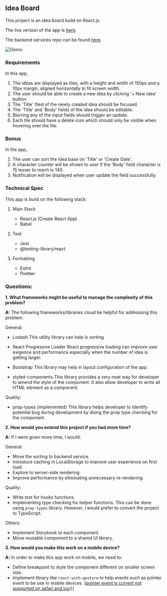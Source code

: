 ## Idea Board

This project is an idea board build on React.js. 

The live version of the app is [here](https://yisheng90.github.io/memo-client/).

The backend services repo can be found [here](https://github.com/yisheng90/memo-server).

![Demo](https://media.giphy.com/media/lP3sOa4OgCNnMOlObH/giphy.gif)

### Requirements

In this app, 

1. The ideas are displayed as tiles, with a height and width of 150px and a 10px margin, aligned horizontally to fit screen width.
2. The user should be able to create a new idea by clicking '+ New idea' button.
3. The 'Title' filed of the newly created idea should be focused.
4. The 'Title' and 'Body' fields of the idea should be editable.
5. Blurring any of the input fields should trigger an update.
6. Each tile should have a delete icon which should only be visible when hovering over the tile. 

### Bonus

In the app, 

1. The user can sort the idea base on 'Title' or 'Create Date'.
2. A character counter will be shown to user if the 'Body' field character is 15 lesser to reach io 140.
3. Notification will be displayed when user update the field successfully.

### Technical Spec

This app is build on the following stack:

1. Main Stack
     -  React.js (Create React App)
     -  Babel
     
2. Test
     - Jest
     - @testing-library/react
     
3. Formatting
     - Eslint
     - Prettier

### Questions:

**1. What frameworks might be useful to manage the complexity of this problem?** 

**A:** The following frameworks/libraries cloud be helpful for addressing this problem.
    
General:

- Lodash
    This utility library can help is sorting.

- React Progressive Loader
    React progressive loading can improve user exigence and performance especially when the number of idea is getting larger.

- Bootstrap
    This library may help in layout configuration of the app. 
    
- styled-components
    This library provides a very neat way for developer to amend the style of the component.
    It also allow developer to write all HTML element as a component.


Quality:

- prop-types (implemented)
    This library helps developer to identify potential bug during development by doing the prop type checking for the component.
    
      
**2. How would you extend this project if you had more time?**

**A:** If I were given more time, I would:

General:

- Move the sorting to backend service.
- Introduce caching in LocalStorage to improve user experience on first load.
- Explore to server-side rendering.
- Improve performance by eliminating unnecessary re-rendering. 

Quality:

- Write test for hooks functions. 
- Implementing type checking for helper functions. This can be done using `prop-types` library. However, I would prefer to convert the project to TypeScript.

Others:

- Implement Storybook to each component.
- Move reusable component to a shared UI library.
     

**3. How would you make this work on a mobile device?**

**A:** In order to make this app work on mobile, we need to:

  - Define breakpoint to style the component different on smaller screen size. 
  - Implement library like `react-with-gesture` to help events such as pointer event to be use in mobile devices. ([pointer event is current not supported on safari and ios](
)))] 